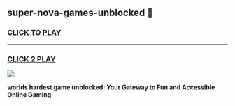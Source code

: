 
## super-nova-games-unblocked 👋
<h3>
<a href="https://premium.freeplayer.one?title=super-nova-games-unblocked&ref=14F">CLICK TO PLAY</a></h3>
<hr>

<h3>
<a href="https://premium.freeplayer.one?title=super-nova-games-unblocked&ref=14F">CLICK 2 PLAY</a>
  
</h3>

<a href="https://premium.freeplayer.one?title=super-nova-games-unblocked&ref=12F/"><img src="https://clearcache.store/games.png"></a>


**worlds hardest game unblocked: Your Gateway to Fun and Accessible Online Gaming**
